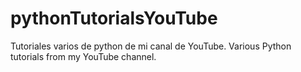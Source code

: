 # pythonTutorialsYouTube
Tutoriales varios de python de mi canal de YouTube.
Various Python tutorials from my YouTube channel.
